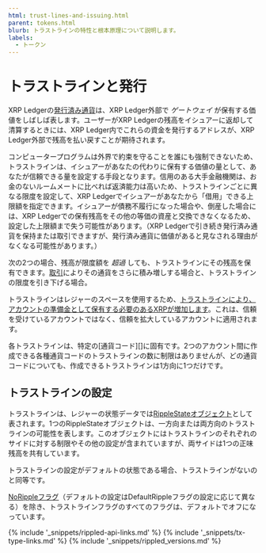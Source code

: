 ```yaml
---
html: trust-lines-and-issuing.html
parent: tokens.html
blurb: トラストラインの特性と根本原理について説明します。
labels:
  - トークン
---
```

# トラストラインと発行

XRP Ledgerの[発行済み通貨](issued-currencies.html)は、XRP Ledger外部で _ゲートウェイ_ が保有する価値をしばしば表します。ユーザーがXRP Ledgerの残高をイシュアーに返却して清算するときには、XRP Ledger内でこれらの資金を発行するアドレスが、XRP Ledger外部で残高を払い戻すことが期待されます。

コンピュータープログラムは外界で約束を守ることを誰にも強制できないため、トラストラインは、イシュアーがあなたの代わりに保有する価値の量として、あなたが信頼できる量を設定する手段となります。信用のある大手金融機関は、お金のないルームメートに比べれば返済能力は高いため、トラストラインごとに異なる限度を設定して、XRP Ledgerでイシュアーがあなたから「借用」できる上限額を指定できます。イシュアーが債務不履行になった場合や、倒産した場合には、XRP Ledgerでの保有残高をその他の等価の資産と交換できなくなるため、設定した上限額まで失う可能性があります。（XRP Ledgerで引き続き発行済み通貨を保持または取引できますが、発行済み通貨に価値があると見なされる理由がなくなる可能性があります。）

次の2つの場合、残高が限度額を _超過_ しても、トラストラインにその残高を保有できます。[取引](decentralized-exchange.html)によりその通貨をさらに積み増しする場合と、トラストラインの限度を引き下げる場合。

トラストラインはレジャーのスペースを使用するため、[トラストラインにより、アカウントの準備金として保有する必要のあるXRPが増加します](reserves.html)。これは、信頼を受けているアカウントではなく、信頼を拡大しているアカウントに適用されます。

各トラストラインは、特定の[通貨コード][]に固有です。2つのアカウント間に作成できる各種通貨コードのトラストラインの数に制限はありませんが、どの通貨コードについても、作成できるトラストラインは1方向に1つだけです。

## トラストラインの設定

トラストラインは、レジャーの状態データでは[RippleStateオブジェクト](ripplestate.html)として表されます。1つのRippleStateオブジェクトは、一方向または両方向のトラストラインの可能性を表します。このオブジェクトにはトラストラインのそれぞれのサイドに対する制限やその他の設定が含まれていますが、両サイドは1つの正味残高を共有しています。

トラストラインの設定がデフォルトの状態である場合、トラストラインがないのと同等です。

[NoRippleフラグ](rippling.html)（デフォルトの設定はDefaultRippleフラグの設定に応じて異なる）を除き、トラストラインフラグのすべてのフラグは、デフォルトでオフになっています。

<!--{# common link defs #}-->
{% include '_snippets/rippled-api-links.md' %}
{% include '_snippets/tx-type-links.md' %}
{% include '_snippets/rippled_versions.md' %}
